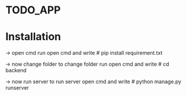 # TODO_APP

<h1>Installation</h1>

<p>-> open cmd run open cmd and write # pip install requirement.txt</p>
<p>-> now change folder to change folder run open cmd and write # cd backend </p>
<p>-> now run server to run server open cmd and write # python manage.py runserver </p>